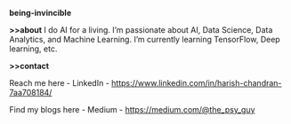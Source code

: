 **being-invincible**


**>>about**
I do AI for a living. I’m passionate about AI, Data Science, Data Analytics, and Machine Learning. I’m currently learning TensorFlow, Deep learning, etc.


**>>contact**

Reach me here - LinkedIn - https://www.linkedin.com/in/harish-chandran-7aa708184/


Find my blogs here -
Medium - https://medium.com/@the_psy_guy

<!---
being-invincible/being-invincible is a ✨ special ✨ repository because its `README.md` (this file) appears on your GitHub profile.
You can click the Preview link to take a look at your changes.
--->
